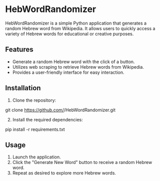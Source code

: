# HebWordRandomizer

HebWordRandomizer is a simple Python application that generates a random Hebrew word from Wikipedia. It allows users to quickly access a variety of Hebrew words for educational or creative purposes.

## Features

- Generate a random Hebrew word with the click of a button.
- Utilizes web scraping to retrieve Hebrew words from Wikipedia.
- Provides a user-friendly interface for easy interaction.

## Installation

1. Clone the repository:

git clone https://github.com/<username>/HebWordRandomizer.git


2. Install the required dependencies:

pip install -r requirements.txt


## Usage

1. Launch the application.
2. Click the "Generate New Word" button to receive a random Hebrew word.
3. Repeat as desired to explore more Hebrew words.


